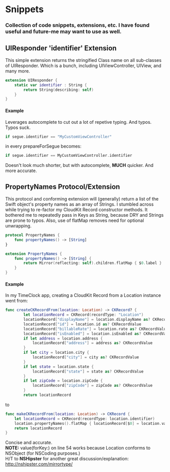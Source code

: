 # Snippets
### Collection of code snippets, extensions, etc. I have found useful and future-me may want to use as well.  
  
      
## UIResponder 'identifier' Extension 
This simple extension returns the stringified Class name on all sub-classes of UIResponder. Which is a bunch, including UIViewController, UIView, and many more. 
```Swift
extension UIResponder {
    static var identifier : String {
        return String(describing: self)
    }
}
``` 
   
#### Example  
  
  
Leverages autocomplete to cut out a lot of repetive typing. And typos. Typos suck.  
  
```Swift 
if segue.identifier == "MyCustomViewController"
```  
in every prepareForSegue becomes:  
```Swift
if segue.identifier == MyCustomViewController.identifier
```  
  
Doesn't look much shorter, but with autocomplete, **MUCH** quicker. And more accurate.  
  
  
## PropertyNames Protocol/Extension  
This protocol and conforming extension will (generally) return a list of the Swift object's property names as an array of Strings.
I stumbled across while trying to re-factor my CloudKit Record constructor methods. It bothered me to repeatedly pass in Keys as String, because DRY and Strings are prone to typos. Also, use of flatMap removes need for optional unwrapping.  
  
```Swift
protocol PropertyNames {
    func propertyNames() -> [String]
}

extension PropertyNames {
    func propertyNames() -> [String] {
        return Mirror(reflecting: self).children.flatMap { $0.label }
    }
}
``` 
  
#### Example  
  
    
In my TimeClock app, creating a CloudKit Record from a Location instance went from:
```Swift
func createCKRecordFrom(location: Location) -> CKRecord? {
        let locationRecord = CKRecord(recordType: "Location")
        locationRecord["displayName"] = location.displayName as? CKRecordValue
        locationRecord["id"] = location.id as? CKRecordValue
        locationRecord["billableRate"] = location.rate as? CKRecordValue
        locationRecord["isEnabled"] = location.isEnabled as? CKRecordValue
        if let address = location.address {
            locationRecord["address"] = address as? CKRecordValue
        }
        if let city = location.city {
            locationRecord["city"] = city as? CKRecordValue
        }
        if let state = location.state {
            locationRecord["state"] = state as? CKRecordValue
        }
        if let zipCode = location.zipCode {
            locationRecord["zipCode"] = zipCode as? CKRecordValue
        }
        return locationRecord
```  
  
  
to  

```Swift
func makeCKRecordFrom(location: Location) -> CKRecord {
    let locationRecord = CKRecord(recordType: location.identifier)
    location.propertyNames().flatMap { locationRecord[$0] = location.value(forKey: $0) as? CKRecordValue }
    return locationRecord
}
```  
Concise and accurate.  
**NOTE:** value(forKey:) on line 54 works because Location conforms to NSObject (for NSCoding purposes.)  
H/T to **NSHipster** for another great discussion/explanation:  
http://nshipster.com/mirrortype/
